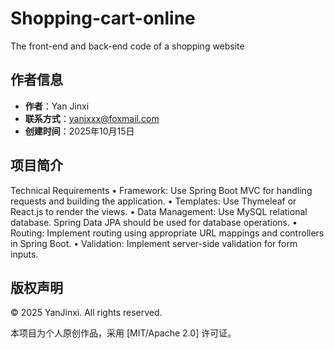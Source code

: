 # Shopping-cart-online
The front-end and back-end code of a shopping website

## 作者信息
- **作者**：Yan Jinxi
- **联系方式**：yanjxxx@foxmail.com
- **创建时间**：2025年10月15日

## 项目简介
Technical Requirements
• Framework: Use Spring Boot MVC for handling requests and building the
application.
• Templates: Use Thymeleaf or React.js to render the views.
• Data Management: Use MySQL relational database. Spring Data JPA should be
used for database operations.
• Routing: Implement routing using appropriate URL mappings and controllers in
Spring Boot.
• Validation: Implement server-side validation for form inputs.

## 版权声明
© 2025 YanJinxi. All rights reserved.

本项目为个人原创作品，采用 [MIT/Apache 2.0] 许可证。
